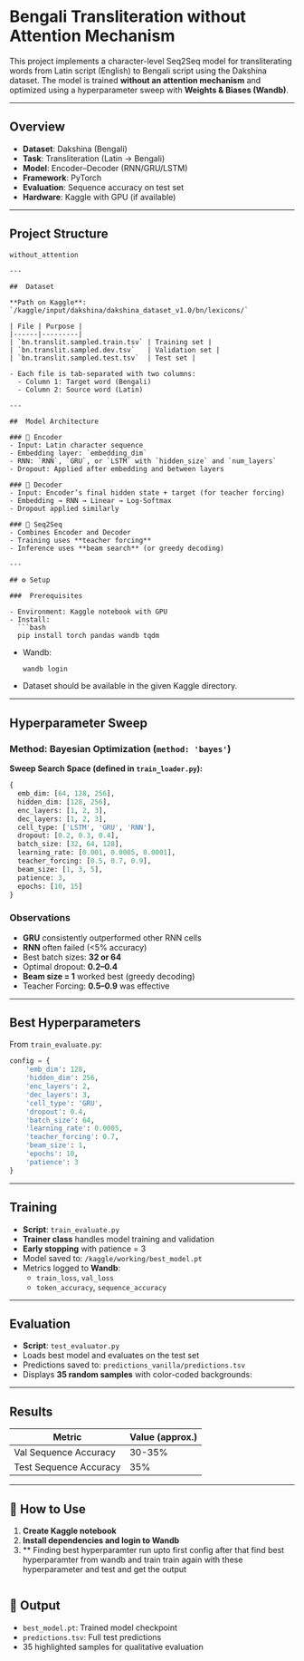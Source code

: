 # Bengali Transliteration without Attention Mechanism

This project implements a character-level Seq2Seq model for transliterating words from Latin script (English) to Bengali script using the Dakshina dataset. The model is trained **without an attention mechanism** and optimized using a hyperparameter sweep with **Weights & Biases (Wandb)**.

---

##  Overview

- **Dataset**: Dakshina (Bengali)
- **Task**: Transliteration (Latin → Bengali)
- **Model**: Encoder–Decoder (RNN/GRU/LSTM)
- **Framework**: PyTorch
- **Evaluation**: Sequence accuracy on test set
- **Hardware**: Kaggle with GPU (if available)

---

##  Project Structure

```
without_attention

---

##  Dataset

**Path on Kaggle**:  
`/kaggle/input/dakshina/dakshina_dataset_v1.0/bn/lexicons/`

| File | Purpose |
|------|---------|
| `bn.translit.sampled.train.tsv` | Training set |
| `bn.translit.sampled.dev.tsv`   | Validation set |
| `bn.translit.sampled.test.tsv`  | Test set |

- Each file is tab-separated with two columns:
  - Column 1: Target word (Bengali)
  - Column 2: Source word (Latin)

---

##  Model Architecture

### 🔹 Encoder
- Input: Latin character sequence
- Embedding layer: `embedding_dim`
- RNN: `RNN`, `GRU`, or `LSTM` with `hidden_size` and `num_layers`
- Dropout: Applied after embedding and between layers

### 🔹 Decoder
- Input: Encoder’s final hidden state + target (for teacher forcing)
- Embedding → RNN → Linear → Log-Softmax
- Dropout applied similarly

### 🔹 Seq2Seq
- Combines Encoder and Decoder
- Training uses **teacher forcing**
- Inference uses **beam search** (or greedy decoding)

---

## ⚙️ Setup

###  Prerequisites

- Environment: Kaggle notebook with GPU
- Install:
  ```bash
  pip install torch pandas wandb tqdm
  ```

- Wandb:
  ```bash
  wandb login
  ```

- Dataset should be available in the given Kaggle directory.

---

##  Hyperparameter Sweep

###  Method: Bayesian Optimization (`method: 'bayes'`)

**Sweep Search Space (defined in `train_loader.py`):**
```python
{
  emb_dim: [64, 128, 256],
  hidden_dim: [128, 256],
  enc_layers: [1, 2, 3],
  dec_layers: [1, 2, 3],
  cell_type: ['LSTM', 'GRU', 'RNN'],
  dropout: [0.2, 0.3, 0.4],
  batch_size: [32, 64, 128],
  learning_rate: [0.001, 0.0005, 0.0001],
  teacher_forcing: [0.5, 0.7, 0.9],
  beam_size: [1, 3, 5],
  patience: 3,
  epochs: [10, 15]
}
```

###  Observations

- **GRU** consistently outperformed other RNN cells
- **RNN** often failed (<5% accuracy)
- Best batch sizes: **32 or 64**
- Optimal dropout: **0.2–0.4**
- **Beam size = 1** worked best (greedy decoding)
- Teacher Forcing: **0.5–0.9** was effective

---

##  Best Hyperparameters

From `train_evaluate.py`:

```python
config = {
    'emb_dim': 128,
    'hidden_dim': 256,
    'enc_layers': 2,
    'dec_layers': 3,
    'cell_type': 'GRU',
    'dropout': 0.4,
    'batch_size': 64,
    'learning_rate': 0.0005,
    'teacher_forcing': 0.7,
    'beam_size': 1,
    'epochs': 10,
    'patience': 3
}
```

---

##  Training

- **Script**: `train_evaluate.py`
- **Trainer class** handles model training and validation
- **Early stopping** with patience = 3
- Model saved to: `/kaggle/working/best_model.pt`
- Metrics logged to **Wandb**:
  - `train_loss`, `val_loss`
  - `token_accuracy`, `sequence_accuracy`

---

##  Evaluation

- **Script**: `test_evaluator.py`
- Loads best model and evaluates on the test set
- Predictions saved to: `predictions_vanilla/predictions.tsv`
- Displays **35 random samples** with color-coded backgrounds:
 

---

##  Results

| Metric              | Value (approx.) |
|---------------------|-----------------|
| Val Sequence Accuracy |  30-35%       |
| Test Sequence Accuracy | 35%       |


---

## 📌 How to Use

1. **Create Kaggle notebook**
2. **Install dependencies and login to Wandb**
3. ** Finding best hyperparamter run upto first config after that find best hyperparamter from wandb and train train again with these hyperparameter and test and get the output
   ``` Run the coressponding cell 

## 📂 Output

- `best_model.pt`: Trained model checkpoint
- `predictions.tsv`: Full test predictions
- 35 highlighted samples for qualitative evaluation
